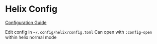 # Helix Config
[Configuration Guide](https://docs.helix-editor.com/configuration.html)

Edit config in `~/.config/helix/config.toml`
Can open with `:config-open` within helix normal mode
